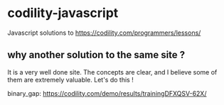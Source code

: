 # codility-javascript
Javascript solutions to https://codility.com/programmers/lessons/

## why another solution to the same site ?
It is a very well done site. The concepts are clear, and I believe some of them
are extremely valuable.
Let's do this !

binary_gap: https://codility.com/demo/results/trainingDFXQSV-62X/
